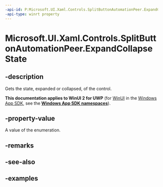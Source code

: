 ```yaml
---
-api-id: P:Microsoft.UI.Xaml.Controls.SplitButtonAutomationPeer.ExpandCollapseState
-api-type: winrt property
---
```

<!-- Property syntax.
public ExpandCollapseState ExpandCollapseState { get; }
-->

# Microsoft.UI.Xaml.Controls.SplitButtonAutomationPeer.ExpandCollapseState


## -description

Gets the state, expanded or collapsed, of the control.


**This documentation applies to WinUI 2 for UWP** (for [WinUI](/windows/apps/winui/winui3/) in the [Windows App SDK](/windows/apps/windows-app-sdk/), see the **[Windows App SDK namespaces](/windows/windows-app-sdk/api/winrt/)**).

## -property-value

A value of the enumeration.


## -remarks


## -see-also


## -examples


